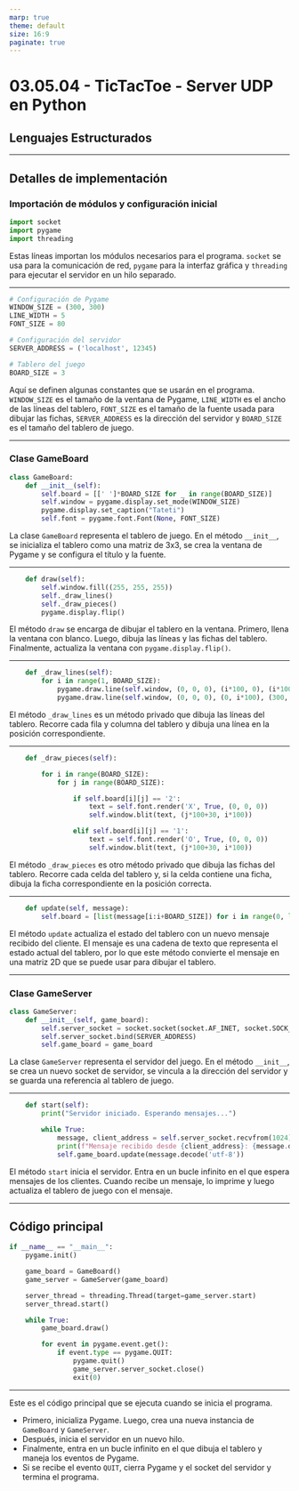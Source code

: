 ```yaml
---
marp: true
theme: default
size: 16:9
paginate: true
---
```


# 03.05.04 - TicTacToe - Server UDP en Python

## Lenguajes Estructurados

---

## Detalles de implementación

### Importación de módulos y configuración inicial

```python
import socket
import pygame
import threading
```

Estas líneas importan los módulos necesarios para el programa. `socket` se usa para la comunicación de red, `pygame` para la interfaz gráfica y `threading` para ejecutar el servidor en un hilo separado.

---

```python
# Configuración de Pygame
WINDOW_SIZE = (300, 300)
LINE_WIDTH = 5
FONT_SIZE = 80

# Configuración del servidor
SERVER_ADDRESS = ('localhost', 12345)

# Tablero del juego
BOARD_SIZE = 3
```

Aquí se definen algunas constantes que se usarán en el programa. `WINDOW_SIZE` es el tamaño de la ventana de Pygame, `LINE_WIDTH` es el ancho de las líneas del tablero, `FONT_SIZE` es el tamaño de la fuente usada para dibujar las fichas, `SERVER_ADDRESS` es la dirección del servidor y `BOARD_SIZE` es el tamaño del tablero de juego.

---

### Clase GameBoard

```python
class GameBoard:
    def __init__(self):
        self.board = [[' ']*BOARD_SIZE for _ in range(BOARD_SIZE)]
        self.window = pygame.display.set_mode(WINDOW_SIZE)
        pygame.display.set_caption("Tateti")
        self.font = pygame.font.Font(None, FONT_SIZE)
```

La clase `GameBoard` representa el tablero de juego. En el método `__init__`, se inicializa el tablero como una matriz de 3x3, se crea la ventana de Pygame y se configura el título y la fuente.

---

```python
    def draw(self):
        self.window.fill((255, 255, 255))
        self._draw_lines()
        self._draw_pieces()
        pygame.display.flip()
```

El método `draw` se encarga de dibujar el tablero en la ventana. Primero, llena la ventana con blanco. Luego, dibuja las líneas y las fichas del tablero. Finalmente, actualiza la ventana con `pygame.display.flip()`.

---

```python
    def _draw_lines(self):
        for i in range(1, BOARD_SIZE):
            pygame.draw.line(self.window, (0, 0, 0), (i*100, 0), (i*100, 300), LINE_WIDTH)
            pygame.draw.line(self.window, (0, 0, 0), (0, i*100), (300, i*100), LINE_WIDTH)
```

El método `_draw_lines` es un método privado que dibuja las líneas del tablero. Recorre cada fila y columna del tablero y dibuja una línea en la posición correspondiente.

---

```python
    def _draw_pieces(self):

        for i in range(BOARD_SIZE):
            for j in range(BOARD_SIZE):

                if self.board[i][j] == '2':
                    text = self.font.render('X', True, (0, 0, 0))
                    self.window.blit(text, (j*100+30, i*100))

                elif self.board[i][j] == '1':
                    text = self.font.render('O', True, (0, 0, 0))
                    self.window.blit(text, (j*100+30, i*100))
```

El método `_draw_pieces` es otro método privado que dibuja las fichas del tablero. Recorre cada celda del tablero y, si la celda contiene una ficha, dibuja la ficha correspondiente en la posición correcta.

---

```python
    def update(self, message):
        self.board = [list(message[i:i+BOARD_SIZE]) for i in range(0, len(message), BOARD_SIZE)]
```

El método `update` actualiza el estado del tablero con un nuevo mensaje recibido del cliente.
El mensaje es una cadena de texto que representa el estado actual del tablero, por lo que este método convierte el mensaje en una matriz 2D que se puede usar para dibujar el tablero.

---

### Clase GameServer

```python
class GameServer:
    def __init__(self, game_board):
        self.server_socket = socket.socket(socket.AF_INET, socket.SOCK_DGRAM)
        self.server_socket.bind(SERVER_ADDRESS)
        self.game_board = game_board
```

La clase `GameServer` representa el servidor del juego. En el método `__init__`, se crea un nuevo socket de servidor, se vincula a la dirección del servidor y se guarda una referencia al tablero de juego.

---

```python
    def start(self):
        print("Servidor iniciado. Esperando mensajes...")

        while True:
            message, client_address = self.server_socket.recvfrom(1024)
            print(f"Mensaje recibido desde {client_address}: {message.decode('utf-8')}")
            self.game_board.update(message.decode('utf-8'))
```

El método `start` inicia el servidor. Entra en un bucle infinito en el que espera mensajes de los clientes. Cuando recibe un mensaje, lo imprime y luego actualiza el tablero de juego con el mensaje.

---

## Código principal

```python
if __name__ == "__main__":
    pygame.init()

    game_board = GameBoard()
    game_server = GameServer(game_board)

    server_thread = threading.Thread(target=game_server.start)
    server_thread.start()

    while True:
        game_board.draw()

        for event in pygame.event.get():
            if event.type == pygame.QUIT:
                pygame.quit()
                game_server.server_socket.close()
                exit(0)
```

---

Este es el código principal que se ejecuta cuando se inicia el programa.

- Primero, inicializa Pygame. Luego, crea una nueva instancia de `GameBoard` y `GameServer`.
- Después, inicia el servidor en un nuevo hilo.
- Finalmente, entra en un bucle infinito en el que dibuja el tablero y maneja los eventos de Pygame.
- Si se recibe el evento `QUIT`, cierra Pygame y el socket del servidor y termina el programa.
